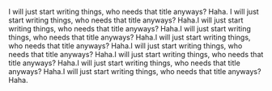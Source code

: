 I will just start writing things, who needs that title anyways? Haha. I will just start writing things, who needs that title anyways? Haha.I will just start writing things, who needs that title anyways? Haha.I will just start writing things, who needs that title anyways? Haha.I will just start writing things, who needs that title anyways? Haha.I will just start writing things, who needs that title anyways? Haha.I will just start writing things, who needs that title anyways? Haha.I will just start writing things, who needs that title anyways? Haha.I will just start writing things, who needs that title anyways? Haha.
